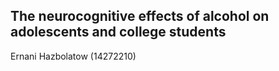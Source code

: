 ## The neurocognitive effects of alcohol on adolescents and college students
Ernani Hazbolatow (14272210)

